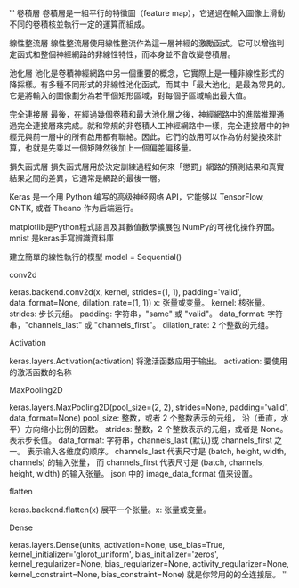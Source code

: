 ‵‵‵
卷積層
卷積層是一組平行的特徵圖（feature map），它通過在輸入圖像上滑動不同的卷積核並執行一定的運算而組成。

線性整流層
線性整流層使用線性整流作為這一層神經的激勵函式。它可以增強判定函式和整個神經網路的非線性特性，而本身並不會改變卷積層。

池化層
池化是卷積神經網路中另一個重要的概念，它實際上是一種非線性形式的降採樣。有多種不同形式的非線性池化函式，而其中「最大池化」是最為常見的。它是將輸入的圖像劃分為若干個矩形區域，對每個子區域輸出最大值。

完全連接層
最後，在經過幾個卷積和最大池化層之後，神經網路中的進階推理通過完全連接層來完成。就和常規的非卷積人工神經網路中一樣，完全連接層中的神經元與前一層中的所有啟用都有聯絡。因此，它們的啟用可以作為仿射變換來計算，也就是先乘以一個矩陣然後加上一個偏差偏移量。

損失函式層
損失函式層用於決定訓練過程如何來「懲罰」網路的預測結果和真實結果之間的差異，它通常是網路的最後一層。

Keras 是一个用 Python 编写的高级神经网络 API，它能够以 TensorFlow, CNTK, 或者 Theano 作为后端运行。

matplotlib是Python程式語言及其數值數學擴展包 NumPy的可視化操作界面。
mnist 是keras手寫辨識資料庫

建立簡單的線性執行的模型
model = Sequential()

conv2d

keras.backend.conv2d(x, kernel, strides=(1, 1), padding='valid', data_format=None, dilation_rate=(1, 1))
x: 张量或变量。
kernel: 核张量。
strides: 步长元组。
padding: 字符串，"same" 或 "valid"。
data_format: 字符串，"channels_last" 或 "channels_first"。
dilation_rate: 2 个整数的元组。

Activation

keras.layers.Activation(activation)
将激活函数应用于输出。
activation: 要使用的激活函数的名称 

MaxPooling2D

keras.layers.MaxPooling2D(pool_size=(2, 2), strides=None, padding='valid', data_format=None)
pool_size: 整数，或者 2 个整数表示的元组， 沿（垂直，水平）方向缩小比例的因数。
strides: 整数，2 个整数表示的元组，或者是 None。 表示步长值。
data_format: 字符串，channels_last (默认)或 channels_first 之一。 表示输入各维度的顺序。 channels_last 代表尺寸是 (batch, height, width, channels) 的输入张量， 而 channels_first 代表尺寸是 (batch, channels, height, width) 的输入张量。
json 中的 image_data_format 值来设置。

flatten

keras.backend.flatten(x)
展平一个张量。x: 张量或变量。

Dense

keras.layers.Dense(units, activation=None, use_bias=True, kernel_initializer='glorot_uniform', bias_initializer='zeros', kernel_regularizer=None, bias_regularizer=None, activity_regularizer=None, kernel_constraint=None, bias_constraint=None)
就是你常用的的全连接层。
‵‵‵
